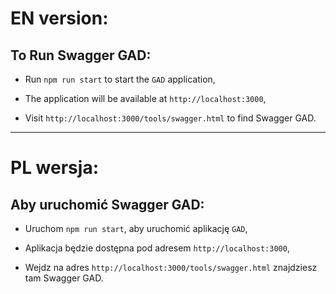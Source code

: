 # EN version:

## To Run Swagger GAD:

- Run `npm run start` to start the `GAD` application,

- The application will be available at `http://localhost:3000`,

- Visit `http://localhost:3000/tools/swagger.html` to find Swagger GAD.

---

# PL wersja:

## Aby uruchomić Swagger GAD:

- Uruchom `npm run start`, aby uruchomić aplikację `GAD`,

- Aplikacja będzie dostępna pod adresem `http://localhost:3000`,

- Wejdz na adres `http://localhost:3000/tools/swagger.html` znajdziesz tam Swagger GAD.
